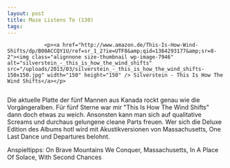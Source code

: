 ```yaml
---
layout: post
title: Maze Listens To (130)
tags:
---
```



                <p><a href="http://www.amazon.de/This-Is-How-Wind-Shifts/dp/B00ACCQY1U/ref=sr_1_2?ie=UTF8&amp;qid=1364293177&amp;sr=8-2"><img class="alignnone size-thumbnail wp-image-7946" alt="silverstein_-_this_is_how_the_wind_shifts" src="/uploads/2013/03/silverstein_-_this_is_how_the_wind_shifts-150x150.jpg" width="150" height="150" /> Silverstein - This Is How The Wind Shifts</a></p>
<img alt="" src="/uploads/2010/02/maze_listens_to_4stars.png" />
<p>Die aktuelle Platte der fünf Mannen aus Kanada rockt genau wie die Vorgängeralben. Für fünf Sterne war mir &quot;This Is How The Wind Shifts&quot; dann doch etwas zu weich. Ansonsten kann man sich auf qualitative Screams und durchaus gelungene cleane Parts freuen. Wer sich die Deluxe Edition des Albums hotl wird mit Akustikversionen von Massachusetts, One Last Dance und Departures belohnt.</p>
<p>Anspieltipps: On Brave Mountains We Conquer, Massachusetts, In A Place Of Solace, With Second Chances</p>
